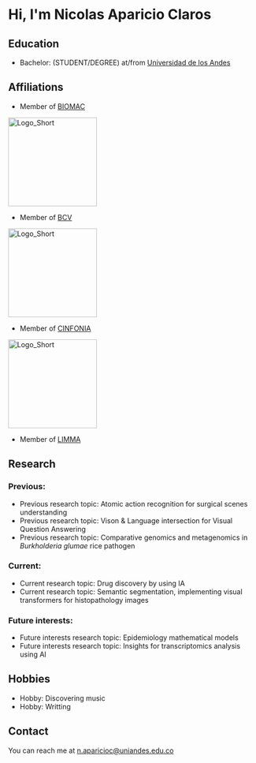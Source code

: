 # Hi, I'm Nicolas Aparicio Claros

<!-- A short sentence that can  describe who you are -->

<!-- All of your education background -->
## Education

- Bachelor: (STUDENT/DEGREE) at/from [Universidad de los Andes](https://uniandes.edu.co/)
<!--- Master: (STUDENT/DEGREE) at/from [UNIVERSITY](LINK UNIVERSITY) -->
<!---  Doctorate: (STUDENT/DEGREE) at/from [UNIVERSITY](LINK UNIVERSITY) -->
<!--- Post Doctorate: (STUDENT/DEGREE) at/from [UNIVERSITY](LINK UNIVERSITY) -->

<!-- While BIOMAC is our common group, the collaboration between groups and affiliations are encourage -->
## Affiliations

- Member of [BIOMAC](https://github.com/biomac-lab)

<img width="180" alt="Logo_Short" src="https://user-images.githubusercontent.com/73041689/218108873-dd5daaaa-2874-43d3-a089-8403dda3e18f.png">

- Member of [BCV](https://biomedicalcomputervision.uniandes.edu.co/) 

<img width="180" alt="Logo_Short" src="https://avatars.githubusercontent.com/u/29465132?s=280&v=4">

- Member of [CINFONIA](https://cinfonia.uniandes.edu.co/) 

<img width="180" alt="Logo_Short" src="https://uniandes.edu.co/sites/default/files/cifonia-n_0.jpg">

- Member of [LIMMA](https://cienciasbiologicas.uniandes.edu.co/es/investigacion/interacciones-moleculares-de-microorganismos-en-agricultura) 

<!-- Showing what you work on, lets other collaborate with you -->
## Research

### Previous:

- Previous research topic: Atomic action recognition for surgical scenes understanding
- Previous research topic: Vison & Language intersection for Visual Question Answering
- Previous research topic: Comparative genomics and metagenomics in *Burkholderia glumae* rice pathogen

### Current:

- Current research topic: Drug discovery by using IA
- Current research topic: Semantic segmentation, implementing visual transformers for histopathology images

<!-- Topics that you haven't research yet but are intriguing to you -->
### Future interests:

- Future interests research topic: Epidemiology mathematical models
- Future interests research topic: Insights for transcriptomics analysis using AI


<!-- Because we are humans before researchers -->
## Hobbies

- Hobby: Discovering music
- Hobby: Writting


## Contact

You can reach me at <n.aparicioc@uniandes.edu.co>

